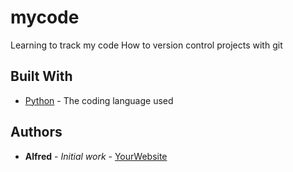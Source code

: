 # mycode
Learning to track my code
How to version control projects with git
## Built With

* [Python](https://www.python.org/) - The coding language used
        
## Authors

* **Alfred** - *Initial work* - [YourWebsite](https://example.com/)
